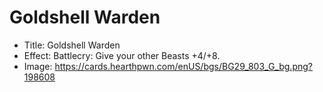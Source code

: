 # Goldshell Warden
- Title:  Goldshell Warden
- Effect:  Battlecry: Give your other Beasts +4/+8.
- Image:  https://cards.hearthpwn.com/enUS/bgs/BG29_803_G_bg.png?198608
